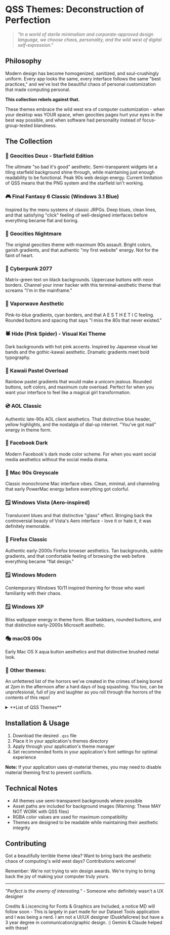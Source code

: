 # QSS Themes: Deconstruction of Perfection

> *"In a world of sterile minimalism and corporate-approved design language, we choose chaos, personality, and the wild west of digital self-expression."*

## Philosophy

Modern design has become homogenized, sanitized, and soul-crushingly uniform. Every app looks the same, every interface follows the same "best practices," and we've lost the beautiful chaos of personal customization that made computing personal.

**This collection rebels against that.**

These themes embrace the wild west era of computer customization - when your desktop was YOUR space, when geocities pages hurt your eyes in the best way possible, and when software had personality instead of focus-group-tested blandness.

## The Collection

### 🌟 **Geocities Deux** - Starfield Edition
The ultimate "so bad it's good" aesthetic. Semi-transparent widgets let a tiling starfield background shine through, while maintaining just enough readability to be functional. Peak 90s web design energy. Current limitation of QSS means that the PNG system and the starfield isn't working.

### 🎮 **Final Fantasy 6 Classic** (Windows 3.1 Blue)
Inspired by the menu systems of classic JRPGs. Deep blues, clean lines, and that satisfying "click" feeling of well-designed interfaces before everything became flat and boring.

### 🌈 **Geocities Nightmare**
The original geocities theme with maximum 90s assault. Bright colors, garish gradients, and that authentic "my first website" energy. Not for the faint of heart.

### 🤖 **Cyberpunk 2077**
Matrix-green text on black backgrounds. Uppercase buttons with neon borders. Channel your inner hacker with this terminal-aesthetic theme that screams "I'm in the mainframe."

### 🔮 **Vaporwave Aesthetic**
Pink-to-blue gradients, cyan borders, and that A E S T H E T I C feeling. Rounded buttons and spacing that says "I miss the 80s that never existed."

### 🕷️ **Hide (Pink Spider)** - Visual Kei Theme
Dark backgrounds with hot pink accents. Inspired by Japanese visual kei bands and the gothic-kawaii aesthetic. Dramatic gradients meet bold typography.

### 🌸 **Kawaii Pastel Overload**
Rainbow pastel gradients that would make a unicorn jealous. Rounded buttons, soft colors, and maximum cute overload. Perfect for when you want your interface to feel like a magical girl transformation.

### 💿 **AOL Classic**
Authentic late-90s AOL client aesthetics. That distinctive blue header, yellow highlights, and the nostalgia of dial-up internet. "You've got mail" energy in theme form.

### 🌙 **Facebook Dark**
Modern Facebook's dark mode color scheme. For when you want social media aesthetics without the social media drama.

### 🍎 **Mac 90s Greyscale**
Classic monochrome Mac interface vibes. Clean, minimal, and channeling that early PowerMac energy before everything got colorful.

### 🪟 **Windows Vista (Aero-inspired)**
Translucent blues and that distinctive "glass" effect. Bringing back the controversial beauty of Vista's Aero interface - love it or hate it, it was definitely memorable.

### 🦊 **Firefox Classic**
Authentic early-2000s Firefox browser aesthetics. Tan backgrounds, subtle gradients, and that comfortable feeling of browsing the web before everything became "flat design."

### 🪟 **Windows Modern**
Contemporary Windows 10/11 inspired theming for those who want familiarity with their chaos.

### 🪟 **Windows XP**
Bliss wallpaper energy in theme form. Blue taskbars, rounded buttons, and that distinctive early-2000s Microsoft aesthetic.

### 🎭 **macOS 00s**
Early Mac OS X aqua button aesthetics and that distinctive brushed metal look.

### 🌸 **Other themes**:

An unfettered list of the horrors we've created in the crimes of being bored at 2pm in the afternoon after a hard days of bug squashing. You too, can be unprofesional, full of joy and laughter as you roll through the horrors of the contents of this repo!

 <details>
  <summary>**List of QSS Themes**</summary>


   * visual_kei_malice_mizer_inspired.qss
   * taco_bell_90s_interior_inspired.qss
   * super_mario_inspired.qss
   * stupid_eye_bleed_red.qss
   * sonic_the_hedgehog_inspired.qss
   * pokemon_mewtwo_inspired.qss
   * pokemon_jigglypuff_inspired.qss
   * playstation_5_inspired.qss
   * playstation_2_inspired.qss
   * mlp_twilight_sparkle_inspired.qss
   * mlp_rainbow_dash_inspired.qss
   * mlp_applejack_inspired.qss
   * meta_llama_inspired.qss
   * google_gemini_inspired.qss
   * genshin_paimon_inspired.qss
   * genshin_hutao_inspired.qss
   * fourth_of_july_inspired.qss
   * disturbed_voluntary_castration.qss
   * disturbed_tonsillitis_taste.qss
   * disturbed_regurgitated_dinner.qss
   * disturbed_punch_in_stomach.qss
   * disturbed_potato_vodka.qss
   * disturbed_poop_stain_inspired.qss
   * disturbed_moldy_taco_inspired.qss
   * disturbed_grandmas_undies_inspired.qss
   * disturbed_genshin_impact.qss
   * disturbed_dog_barf_inspired.qss
   * disturbed_dennys_bathroom_inspired.qss
   * disturbed_dennys_bathroom.qss
   * disturbed_conjunctivitis.qss
   * disturbed_chipotle_4pm.qss
   * disturbed_burnt_popcorn_inspired.qss
   * disturbed_bubonic_plague.qss
   * disturbed_braces_tightened.qss
   * christmas_inspired.qss
   * chatgpt_inspired.qss
   * toejam_and_earl.qss
   * super_mario.qss
   * sonic_the_hedgehog.qss
   * pokemon_lapras.qss
   * pokemon_gengar.qss
   * playstation_classic.qss
   * playstation_5.qss
   * playstation_2.qss
   * genshin_paimon.qss
   * genshin_neuvillette.qss
   * genshin_hutao.qss
   * ffxiv_hythlodaeus.qss
   * ffxiv_gosetsu.qss
   * ffxiv_emet_selch.qss
   * ffxiv_dark.qss
   * ffxiv_cream.qss
   * ffxiv_classic_blue.qss
   * ff6_classic_flat.qss
   * earthworm_jim.qss
   * disturbed_limsa_lominsa_lag.qss
   * cyberpunk_2077.qss
   * nfl_st_louis_cardinals.qss
   * nfl_minnesota_vikings.qss
   * nfl_green_bay_packers.qss
   * nfl_cleveland_browns.qss
   * nfl_baltimore_ravens.qss
   * mlb_phillies.qss
   * mlb_minnesota_twins.qss
   * mlb_cleveland_indians_old.qss
   * mlb_atlanta_braves.qss
   * mlb_arizona_diamondbacks_old.qss
   * baseball_team.qss
   * visual_kei_malice_mizer.qss
   * terminal_hacker.qss
   * pokemon_snorlax.qss
   * pokemon_mewtwo.qss
   * pokemon_jigglypuff.qss
   * mlp_twilight_sparkle.qss
   * mlp_rainbow_dash_readable.qss
   * mlp_friendship_is_magic.qss
   * mlp_ditzy_doo_normal.qss
   * mlp_ditzy_doo_black_yellow.qss
   * mlp_applejack.qss
   * library_orange_black.qss
   * invader_zim.qss
   * hazbin_hotel.qss
   * disturbed_eddie_izzard_gas_on.qss
   * bijoux_vtuber.qss
   * Freedom_Leather.qss
   * zordonofdoom_confuzzzlement_gradient.qss
   * zordonofdoom_confuzzzlement.qss
   * steve_the_fish.qss
   * mozart_music.qss
   * kawaii_pastel_overload.qss
   * hide_pink_spider.qss
   * disturbed_first_of_may.qss
   * alanis_reasons_i_drink.qss
   * Discount_Maroon_5.qss
   * sweet_treats_kawaii.qss
   * sangaria_ramune_pink.qss
   * sangaria_ramune_blue.qss
   * food_coffee_shop.qss
   * food_citrus_burst.qss
   * food_chocolate_indulgence.qss
   * cozy_coffee_shop.qss
   * chicken_stock.qss
   * candy_explosion.qss
   * beef_stock.qss
   * Watermelon2.qss
   * Watermelon.qss
   * Sleek_Caffiene.qss
   * Caramel_Coffee.qss
   * Burnt_Cheese.qss
   * seventies_funk.qss
   * retro_seventies.qss
   * funky_retro.qss
   * decade_2020s.qss
   * decade_2010s.qss
   * decade_2000s.qss
   * decade_1990s.qss
   * windows_xp.qss
   * windows_vista.qss
   * windows_modern.qss
   * vegemite_solid.qss
   * vegemite.qss
   * temu_orange.qss
   * taco_bell_solid.qss
   * taco_bell.qss
   * stupid_discord_light_mode.qss
   * steam_deck.qss
   * reeses_pieces.qss
   * ms_dos_black_and_white.qss
   * marmite_solid.qss
   * marmite.qss
   * macos_00s.qss
   * mac_90s_greyscale.qss
   * linux_ubuntu.qss
   * linux_sunos.qss
   * linux_slackware.qss
   * linux_mint.qss
   * linux_mandriva.qss
   * linux_fedora.qss
   * linux_arch.qss
   * google_chrome_inanity.qss
   * geocities_nightmare.qss
   * geocities_deux.qss
   * firefox_classic.qss
   * facebook_light.qss
   * facebook_dark.qss
   * dominos_pizza_solid.qss
   * dominos_pizza.qss
   * discord_inspired.qss
   * coca_cola.qss
   * aol_classic.qss
   * Windows3pt1-Blue.qss
   * the_worst_colors_possible.qss
   * the_worst_assault_possible.qss
   * the_brightest_yellow_possible.qss
   * terminal_grass_macos.qss
   * terminal_grass.qss
   * sunset_gradient.qss
   * summer_of_love_1960s.qss
   * stupid_warning_sign.qss
   * stupid_vomit_brown.qss
   * stupid_under_saturated_film.qss
   * stupid_ugly_sweater.qss
   * stupid_static_noise.qss
   * stupid_seizure_stripes.qss
   * stupid_rainbow_barf.qss
   * stupid_radioactive_slime.qss
   * stupid_overexposed_photo.qss
   * stupid_neon_puke.qss
   * stupid_ms_paint_palette.qss
   * stupid_highlighter_hell.qss
   * stupid_geocities.qss
   * stupid_eye_bleed_red.qss
   * stupid_clown_vomit.qss
   * stupid_checkerboard_nightmare.qss
   * stupid_broken_tv_screen.qss
   * stupid_blurry_vision.qss
   * stupid_baby_poop_green.qss
   * shrimp_vision.qss
   * mismatched_socks.qss
   * disturbed_x_men.qss
   * disturbed_windows_8_metro.qss
   * disturbed_voluntary_castration.qss
   * disturbed_viera_2_year_old.qss
   * disturbed_tuberculosis.qss
   * disturbed_tonsillitis_taste.qss
   * disturbed_squirtle_highlighter.qss
   * disturbed_snot_green.qss
   * disturbed_shark_week.qss
   * disturbed_sanrio.qss
   * disturbed_rock_concert_bra.qss
   * disturbed_regurgitated_dinner.qss
   * disturbed_punch_in_stomach.qss
   * disturbed_potato_vodka.qss
   * disturbed_poop_stain.qss
   * disturbed_piss_yellow.qss
   * disturbed_pikachu_highlighter.qss
   * disturbed_oops_in_pants.qss
   * disturbed_moldy_taco.qss
   * disturbed_modpodge_guitar.qss
   * disturbed_math_class.qss
   * disturbed_licking_tanis.qss
   * disturbed_laughing_gas.qss
   * disturbed_jigglypuff_highlighter.qss
   * disturbed_japanese_love_hotel.qss
   * disturbed_jagged_little_pill.qss
   * disturbed_ice_cream_bacon.qss
   * disturbed_honkai_star_rail.qss
   * disturbed_grandpas_undies_4am.qss
   * disturbed_grandmas_undies.qss
   * disturbed_genshin_impact.qss
   * disturbed_earwax.qss
   * disturbed_dude_looks_like_a_lady.qss
   * disturbed_doro_nikke.qss
   * disturbed_dog_barf.qss
   * disturbed_dennys_bathroom.qss
   * disturbed_deadpool.qss
   * disturbed_conjunctivitis.qss
   * disturbed_colors_you_can_hear.qss
   * disturbed_colors_only_a_mother_would_love.qss
   * disturbed_chipotle_4pm.qss
   * disturbed_charizard_highlighter.qss
   * disturbed_buttcheeks_sound.qss
   * disturbed_burnt_popcorn.qss
   * disturbed_bulbasaur_highlighter.qss
   * disturbed_bubonic_plague.qss
   * disturbed_braces_tightened.qss
   * disturbed_beetlejuice_kawaii.qss
   * disturbed_aesthetics_of_death.qss
   * covid_warning_sign.qss
   * antibiotics.qss
   * What_Was_I_Thinking.qss
   * Unreadable_Soup.qss
   * Unreadable_DollarstoreArmy.qss
   * UnreadableIrish.qss
   * UnreadableBlue.qss
   * Undreadable_MakeupBlush.qss
   * Political_Campaigns.qss
   * NightMode_UnreadableScrolls.qss
   * Dead_Watermelon_Unreadable.qss
   * Assaulting_Shrimp.qss
   * Assaulted_Unreadable_Kawaii.qss
   * Assaulted_Night.qss
   * Assaulted_DarkGreen.qss
   * Assault_on_Macarroon.qss
   * Assault_On_Dark.qss
   * Assault_On_Cappucino.qss
   * gradio_light.qss
   * gradio_flipped.qss
   * gradio_dark.qss
   * gradio.qss
   * ai_meta_llama.qss
   * ai_grok.qss
   * ai_google_gemini.qss
   * ai_deepseek.qss
   * ai_claude.qss
   * ai_chatgpt.qss
   * Comfy_UI_Inspired.qss
   * yarn_ocean_mist.qss
   * yarn_forest_green.qss
   * yarn_berry_blend.qss
   * vaporwave_aesthetic.qss
   * vampire.qss
   * unprecedented_green.qss
   * new_Kawaii_pastel.qss
   * meaning_of_life.qss
   * fourth_of_july.qss
   * christmas_inspired.qss
   * arctic_minimalist.qss
   * american_pie_movie.qss
   * Metro_Ocean.qss
   * Burnt_Umber.qss


  </details>


## Installation & Usage

1. Download the desired `.qss` file
2. Place it in your application's themes directory
3. Apply through your application's theme manager
4. Set recommended fonts in your application's font settings for optimal experience

**Note:** If your application uses qt-material themes, you may need to disable material theming first to prevent conflicts.

## Technical Notes

- All themes use semi-transparent backgrounds where possible
- Asset paths are included for background images (Warning: These MAY NOT WORK with QSS files)
- RGBA color values are used for maximum compatibility
- Themes are designed to be readable while maintaining their aesthetic integrity

## Contributing

Got a beautifully terrible theme idea? Want to bring back the aesthetic chaos of computing's wild west days? Contributions welcome!

Remember: We're not trying to win design awards. We're trying to bring back the joy of making your computer truly *yours*.

---

*"Perfect is the enemy of interesting."* - Someone who definitely wasn't a UX designer

Credits & Liscencing for Fonts & Graphics are Included, a notice MD will follow soon -
This is largely in part made for our Dataset Tools application and I was being a nerd.
I am not a UI/UX designer (Duskfallcrew) but have a 3 year degree in communication/graphic design.
:) Gemini & Claude helped with these!
